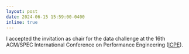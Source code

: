 ```yaml
---
layout: post
date: 2024-06-15 15:59:00-0400
inline: true
---
```


I accepted the invitation as chair for the data challenge at the 16th ACM/SPEC International Conference on Performance Engineering ([ICPE](https://icpe2025.spec.org)).
